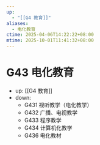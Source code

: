 ```yaml
---
up:
  - "[[G4 教育]]"
aliases:
  - 电化教育
ctime: 2025-04-06T14:22:22+08:00
mtime: 2025-10-01T11:41:32+08:00
---
```


# G43 电化教育

- up: [[G4 教育]]
- down:	
	- G431 视听教学（电化教学）
	- G432 广播、电视教学
	- G433 程序教学
	- G434 计算机化教学
	- G436 电化教材
	
